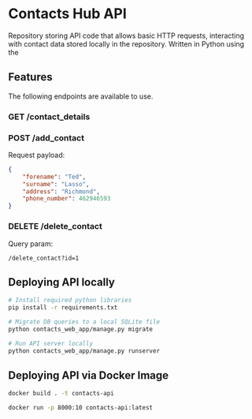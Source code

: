 # Contacts Hub API
Repository storing API code that allows basic HTTP requests, interacting with contact data stored locally in the repository. Written in Python using the 

## Features
The following endpoints are available to use.
### GET /contact_details
### POST /add_contact
Request payload:
```json
{
    "forename": "Ted",
    "surname": "Lasso",
    "address": "Richmond",
    "phone_number": 462946593
}
```

### DELETE /delete_contact
Query param:
```
/delete_contact?id=1
```

## Deploying API locally

```bash
# Install required python libraries
pip install -r requirements.txt

# Migrate DB queries to a local SQLite file
python contacts_web_app/manage.py migrate

# Run API server locally
python contacts_web_app/manage.py runserver
```

## Deploying API via Docker Image

```bash
docker build . -t contacts-api

docker run -p 8000:10 contacts-api:latest
```
